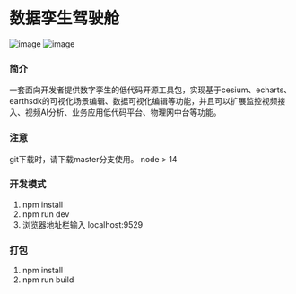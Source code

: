 # 数据孪生驾驶舱
![image](https://github.com/skyinfor/FX-GUI-LowCode/assets/62418900/c2f05b4b-63af-43cb-a880-9b2c641c7acd)
![image](https://github.com/skyinfor/FX-GUI-LowCode/assets/62418900/f9c0d0ad-575e-412d-b3dd-82301a508210)

### 简介
一套面向开发者提供数字孪生的低代码开源工具包，实现基于cesium、echarts、earthsdk的可视化场景编辑、数据可视化编辑等功能，并且可以扩展监控视频接入、视频AI分析、业务应用低代码平台、物理网中台等功能。

### 注意
git下载时，请下载master分支使用。
node > 14
### 开发模式

1. npm install
2. npm run dev
3. 浏览器地址栏输入 localhost:9529

### 打包

1. npm install
2. npm run build
